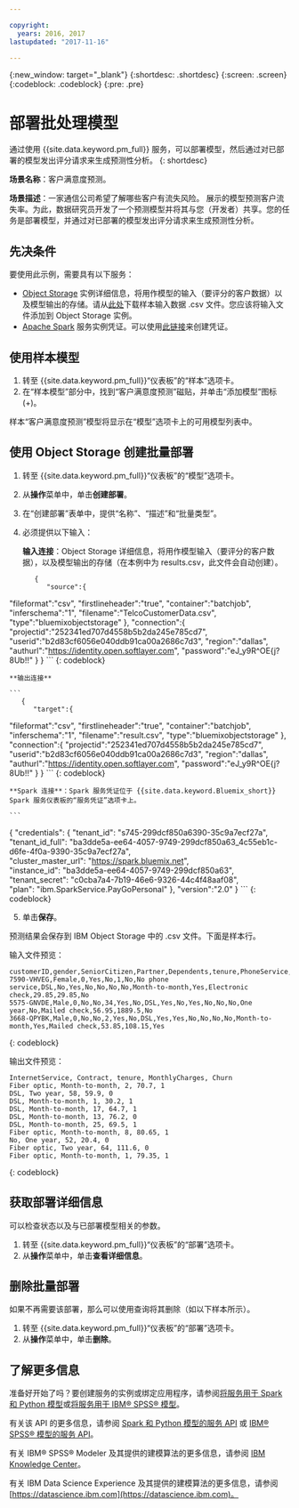 ```yaml
---

copyright:
  years: 2016, 2017
lastupdated: "2017-11-16"

---
```


{:new_window: target="_blank"}
{:shortdesc: .shortdesc}
{:screen: .screen}
{:codeblock: .codeblock}
{:pre: .pre}

# 部署批处理模型

通过使用 {{site.data.keyword.pm_full}} 服务，可以部署模型，然后通过对已部署的模型发出评分请求来生成预测性分析。
{: shortdesc}


**场景名称**：客户满意度预测。

**场景描述**：一家通信公司希望了解哪些客户有流失风险。
展示的模型预测客户流失率。为此，数据研究员开发了一个预测模型并将其与您（开发者）共享。您的任务是部署模型，并通过对已部署的模型发出评分请求来生成预测性分析。

## 先决条件

要使用此示例，需要具有以下服务：

* [Object Storage](https://console.bluemix.net/catalog/services/object-storage) 实例详细信息，将用作模型的输入（要评分的客户数据）以及模型输出的存储。请从[此处](https://raw.githubusercontent.com/pmservice/wml-sample-models/master/spark/customer-satisfaction-prediction/data/scoreInput.csv)下载样本输入数据 .csv 文件。您应该将输入文件添加到 Object Storage 实例。
* [Apache Spark](https://console.bluemix.net/catalog/services/apache-spark) 服务实例凭证。可以使用[此链接](https://console.bluemix.net/catalog/services/apache-spark)来创建凭证。


## 使用样本模型

1.  转至 {{site.data.keyword.pm_full}}“仪表板”的“样本”选项卡。
2.  在“样本模型”部分中，找到“客户满意度预测”磁贴，并单击“添加模型”图标 (+)。

样本“客户满意度预测”模型将显示在“模型”选项卡上的可用模型列表中。

## 使用 Object Storage 创建批量部署

1.  转至 {{site.data.keyword.pm_full}}“仪表板”的“模型”选项卡。
2.  从**操作**菜单中，单击**创建部署**。
3.  在“创建部署”表单中，提供“名称”、“描述”和“批量类型”。
4.  必须提供以下输入：

    **输入连接**：Object Storage 详细信息，将用作模型输入（要评分的客户数据），以及模型输出的存储（在本例中为 results.csv，此文件会自动创建）。

    ```
       {
          "source":{
"fileformat":"csv",
      "firstlineheader":"true",
      "container":"batchjob",
      "inferschema":"1",
      "filename":"TelcoCustomerData.csv",
      "type":"bluemixobjectstorage"
   },
          "connection":{
             "projectid":"252341ed707d4558b5b2da245e785cd7",
             "userid":"b2d83cf6056e040ddb91ca00a2686c7d3",
             "region":"dallas",
             "authurl":"https://identity.open.softlayer.com",
             "password":"eJ_y9R^OE{j?8Ub!!"
          }
       }
    ```
    {: codeblock}

    **输出连接**

    ```
       {
          "target":{
"fileformat":"csv",
      "firstlineheader":"true",
      "container":"batchjob",
      "inferschema":"1",
      "filename":"result.csv",
      "type":"bluemixobjectstorage"
   },
          "connection":{
             "projectid":"252341ed707d4558b5b2da245e785cd7",
             "userid":"b2d83cf6056e040ddb91ca00a2686c7d3",
             "region":"dallas",
             "authurl":"https://identity.open.softlayer.com",
             "password":"eJ_y9R^OE{j?8Ub!!"
          }
       }
    ```
    {: codeblock}

    **Spark 连接**：Spark 服务凭证位于 {{site.data.keyword.Bluemix_short}} Spark 服务仪表板的“服务凭证”选项卡上。

    ```
{
    "credentials": {
"tenant_id": "s745-299dcf850a6390-35c9a7ecf27a",  
      "tenant_id_full": "ba3dde5a-ee64-4057-9749-299dcf850a63_4c55eb1c-d6fe-4f0a-9390-35c9a7ecf27a",  
      "cluster_master_url": "https://spark.bluemix.net",  
      "instance_id": "ba3dde5a-ee64-4057-9749-299dcf850a63",  
      "tenant_secret": "c0cba7a4-7b19-46e6-9326-44c4f48aaf08",  
      "plan": "ibm.SparkService.PayGoPersonal"
},
         "version":"2.0"
      }
    ```
    {: codeblock}

5.  单击**保存**。

预测结果会保存到 IBM Object Storage 中的 .csv 文件。下面是样本行。

输入文件预览：

```
customerID,gender,SeniorCitizen,Partner,Dependents,tenure,PhoneService,MultipleLines,InternetService,OnlineSecurity,OnlineBackup,DeviceProtection,TechSupport,StreamingTV,StreamingMovies,Contract,PaperlessBilling,PaymentMethod,MonthlyCharges,TotalCharges,Churn
7590-VHVEG,Female,0,Yes,No,1,No,No phone service,DSL,No,Yes,No,No,No,No,Month-to-month,Yes,Electronic check,29.85,29.85,No
5575-GNVDE,Male,0,No,No,34,Yes,No,DSL,Yes,No,Yes,No,No,No,One year,No,Mailed check,56.95,1889.5,No
3668-QPYBK,Male,0,No,No,2,Yes,No,DSL,Yes,Yes,No,No,No,No,Month-to-month,Yes,Mailed check,53.85,108.15,Yes
```
{: codeblock}

输出文件预览：

```
InternetService, Contract, tenure, MonthlyCharges, Churn
Fiber optic, Month-to-month, 2, 70.7, 1
DSL, Two year, 58, 59.9, 0
DSL, Month-to-month, 1, 30.2, 1
DSL, Month-to-month, 17, 64.7, 1
DSL, Month-to-month, 13, 76.2, 0
DSL, Month-to-month, 25, 69.5, 1
Fiber optic, Month-to-month, 8, 80.65, 1
No, One year, 52, 20.4, 0
Fiber optic, Two year, 64, 111.6, 0
Fiber optic, Month-to-month, 1, 79.35, 1
```
{: codeblock}


## 获取部署详细信息

可以检查状态以及与已部署模型相关的参数。

1. 转至 {{site.data.keyword.pm_full}}“仪表板”的“部署”选项卡。
2. 从**操作**菜单中，单击**查看详细信息**。

## 删除批量部署

如果不再需要该部署，那么可以使用查询将其删除（如以下样本所示）。

1. 转至 {{site.data.keyword.pm_full}}“仪表板”的“部署”选项卡。
2. 从**操作**菜单中，单击**删除**。

## 了解更多信息

准备好开始了吗？要创建服务的实例或绑定应用程序，请参阅[将服务用于 Spark 和 Python 模型](using_pm_service_dsx.html)或[将服务用于 IBM® SPSS® 模型](using_pm_service.html)。

有关该 API 的更多信息，请参阅 [Spark 和 Python 模型的服务 API](pm_service_api_spark.html) 或 [IBM® SPSS® 模型的服务 API](pm_service_api_spss.html)。

有关 IBM® SPSS® Modeler 及其提供的建模算法的更多信息，请参阅 [IBM Knowledge Center](https://www.ibm.com/support/knowledgecenter/SS3RA7)。

有关 IBM Data Science Experience 及其提供的建模算法的更多信息，请参阅 [https://datascience.ibm.com](https://datascience.ibm.com)。
